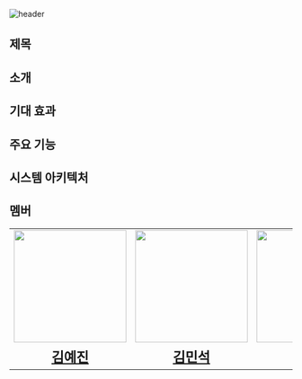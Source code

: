 ![header](https://capsule-render.vercel.app/api?type=transparent&color=auto&height=300&section=header&text=SmartSiren&fontSize=90&fontAlignY=40&desc=2024%20공개%20SW%20개발자%20대회&descAlign=70)

## 제목

## 소개

## 기대 효과

## 주요 기능

## 시스템 아키텍처

## 멤버
<table>
  <tr> 
    <td><img src="https://avatars.githubusercontent.com/u/118978246?v=4" style="width:200px; height:200px;"></td>
    <td><img src="https://avatars.githubusercontent.com/u/72596552?v=4" style="width:200px; height:200px;"></td>
    <td><img src="https://avatars.githubusercontent.com/u/127498076?v=4" style="width:200px; height:200px;"></td>
    <td><img src="https://avatars.githubusercontent.com/u/57826563?v=4" style="width:200px; height:200px;"></td>
  </tr>
  <tr> 
    <td align='center' style="font-size:24px;"><a href="https://github.com/jennienn"><strong>김예진</strong></a></td> 
    <td align='center' style="font-size:24px;"><a href="https://github.com/vaturn"><strong>김민석</strong></a></td> 
    <td align='center' style="font-size:24px;"><a href="https://github.com/YonghoBae"><strong>배용호</strong></a></td> 
    <td align='center' style="font-size:24px;"><a href="https://github.com/EmpChan"><strong>황재찬</strong></a></td> 
  </tr>
</table>

